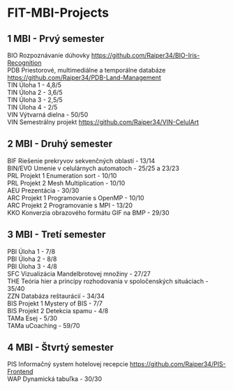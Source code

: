 # FIT-MBI-Projects

1 MBI - Prvý semester
------
BIO Rozpoznávanie dúhovky https://github.com/Raiper34/BIO-Iris-Recognition  
PDB Priestorové, multimediálne a temporálne databáze https://github.com/Raiper34/PDB-Land-Management  
TIN Úloha 1 - 4,8/5  
TIN Úloha 2 - 3,6/5  
TIN Úloha 3 - 2,5/5  
TIN Úloha 4 - 2/5  
VIN Výtvarná dielna - 50/50  
VIN Semestrálny projekt https://github.com/Raiper34/VIN-CelulArt    

2 MBI - Druhý semester
------
BIF Riešenie prekryvov sekvenčných oblastí - 13/14  
BIN/EVO Umenie v celulárnych automatoch - 25/25 a 23/23  
PRL Projekt 1 Enumeration sort - 10/10  
PRL Projekt 2 Mesh Multiplication - 10/10  
AEU Prezentácia - 30/30  
ARC Projekt 1 Programovanie s OpenMP - 10/10  
ARC Projekt 2 Programovanie s MPI - 13/20  
KKO Konverzia obrazového formátu GIF na BMP - 29/30

3 MBI - Tretí semester
------
PBI Úloha 1 - 7/8  
PBI Úloha 2 - 8/8  
PBI Úloha 3 - 4/8  
SFC Vizualizácia Mandelbrotovej množiny - 27/27  
THE Teória hier a princípy rozhodovania v spoločenských situáciach - 35/40  
ZZN Databáza reštaurácií - 34/34  
BIS Projekt 1 Mystery of BIS - 7/7  
BIS Projekt 2 Detekcia spamu - 4/8  
TAMa Esej - 5/30  
TAMa uCoaching - 59/70  

4 MBI - Štvrtý semester
------
PIS Informačný system hotelovej recepcie https://github.com/Raiper34/PIS-Frontend  
WAP Dynamická tabuľka - 30/30  

